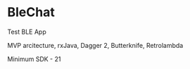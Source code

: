 # BleChat
Test BLE App

MVP arcitecture, rxJava, Dagger 2, Butterknife, Retrolambda 

Minimum SDK - 21 
